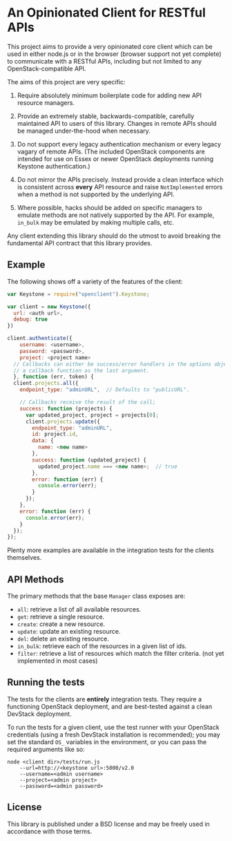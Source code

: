 # An Opinionated Client for RESTful APIs #

This project aims to provide a very opinionated core client which can be used in
either node.js or in the browser (browser support not yet complete) to communicate
with a RESTful APIs, including but not limited to any OpenStack-compatible API.

The aims of this project are very specific:

1. Require absolutely minimum boilerplate code for adding new API
   resource managers.

2. Provide an extremely stable, backwards-compatible, carefully maintained
   API to users of this library. Changes in remote APIs should be managed
   under-the-hood when necessary.

2. Do not support every legacy authentication mechanism or every legacy vagary
   of remote APIs. (The included OpenStack components are intended for use on
   Essex or newer OpenStack deployments running Keystone authentication.)

3. Do not mirror the APIs precisely. Instead provide a clean interface which is
   consistent across __every__ API resource and raise `NotImplemented` errors
   when a method is not supported by the underlying API.

4. Where possible, hacks should be added on specific managers to emulate
   methods are not natively supported by the API. For example, `in_bulk`  may
   be emulated by making multiple calls, etc.

Any client extending this library should do the utmost to avoid breaking the
fundamental API contract that this library provides.

## Example ##

The following shows off a variety of the features of the client:

```javascript
var Keystone = require("openclient").Keystone;

var client = new Keystone({
  url: <auth url>,
  debug: true
})

client.authenticate({
    username: <username>,
    password: <password>,
    project: <project name>
  // Callbacks can either be success/error handlers in the options object or
  // a callback function as the last argument.
  }, function (err, token) {
  client.projects.all({
    endpoint_type: "adminURL",  // Defaults to "publicURL".

    // Callbacks receive the result of the call;
    success: function (projects) {
      var updated_project, project = projects[0];
      client.projects.update({
        endpoint_type: "adminURL",
        id: project.id,
        data: {
          name: <new name>
        },
        success: function (updated_project) {
          updated_project.name === <new name>;  // true
        },
        error: function (err) {
          console.error(err);
        }
      });
    },
    error: function (err) {
      console.error(err);
    }
  });
});

```

Plenty more examples are available in the integration tests for the clients
themselves.

## API Methods ##

The primary methods that the base `Manager` class exposes are:

* `all`: retrieve a list of all available resources.
* `get`: retrieve a single resource.
* `create`: create a new resource.
* `update`: update an existing resource.
* `del`: delete an existing resource.
* `in_bulk`: retrieve each of the resources in a given list of ids.
* `filter`: retrieve a list of resources which match the filter criteria. (not yet implemented in most cases)

## Running the tests ##

The tests for the clients are __entirely__ integration tests. They require
a functioning OpenStack deployment, and are best-tested against a clean
DevStack deployment.

To run the tests for a given client, use the test runner with your OpenStack
credentials (using a fresh DevStack installation is recommended); you may set
the standard `OS_` variables in the environment, or you can pass the required
arguments like so:

```
node <client dir>/tests/run.js
    --url=http://<keystone url>:5000/v2.0
    --username=<admin username>
    --project=<admin project>
    --password=<admin password>
```

## License ##

This library is published under a BSD license and may be freely used in
accordance with those terms.
